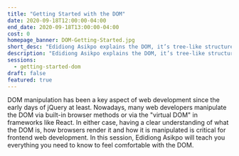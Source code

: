 ```yaml
---
title: "Getting Started with the DOM"
date: 2020-09-18T12:00:00-04:00
end_date: 2020-09-18T13:00:00-04:00
cost: 0
homepage_banner: DOM-Getting-Started.jpg
short_desc: "Edidiong Asikpo explains the DOM, it’s tree-like structure, and how to target and manipulate it."
description: "Edidiong Asikpo explains the DOM, it’s tree-like structure, and how to target and manipulate it with JavaScript."
sessions:
  - getting-started-dom
draft: false
featured: true
---
```


DOM manipulation has been a key aspect of web development since the early days of jQuery at least. Nowadays, many web developers manipulate the DOM via built-in browser methods or via the "virtual DOM" in frameworks like React. In either case, having a clear understanding of what the DOM is, how browsers render it and how it is manipulated is critical for frontend web development. In this session, Edidiong Asikpo will teach you everything you need to know to feel comfortable with the DOM.
